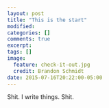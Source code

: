 ```yaml
---
layout: post
title: "This is the start"
modified:
categories: []
comments: true
excerpt:
tags: []
image:
  feature: check-it-out.jpg
  credit: Brandon Schmidt
date: 2015-07-16T20:22:00-05:00
---
```



Shit. I write things. Shit. 
